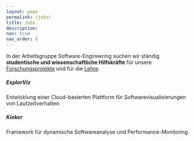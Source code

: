 ```yaml
---
layout: page
permalink: /jobs/
title: Jobs
description:
nav: true
nav_order: 8
---
```


In der Arbeitsgruppe Software-Engineering suchen wir ständig **studentische und
wissenschaftliche Hilfskräfte** für unsere
[Forschungsprojekte](/research/) und für
die [Lehre](/teaching/).

##### ExplorViz

Entwicklung einer Cloud-basierten Plattform für Softwarevisualisierungen von Laufzeitverhalten

##### Kieker

Framework für dynamische Softwareanalyse und Performance-Monitoring

